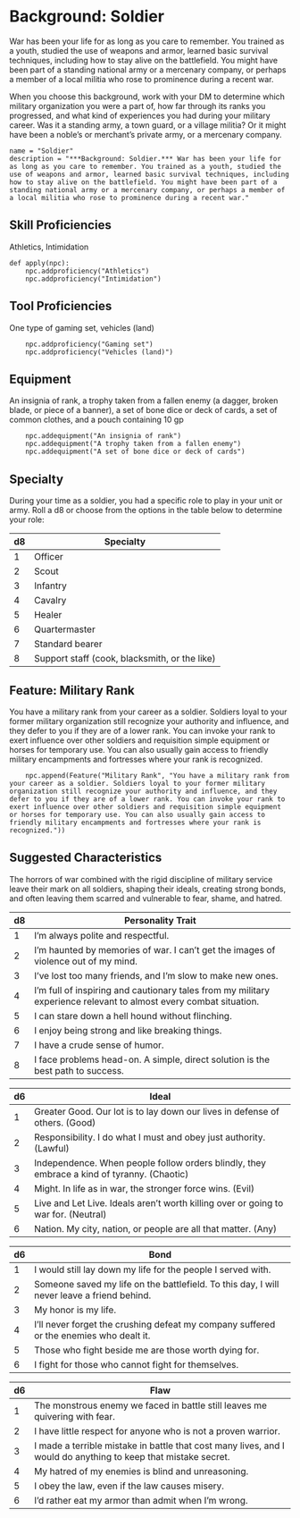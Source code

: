 # Background: Soldier
War has been your life for as long as you care to remember. You trained as a youth, studied the use of weapons and armor, learned basic survival techniques, including how to stay alive on the battlefield. You might have been part of a standing national army or a mercenary company, or perhaps a member of a local militia who rose to prominence during a recent war.

When you choose this background, work with your DM to determine which military organization you were a part of, how far through its ranks you progressed, and what kind of experiences you had during your military career. Was it a standing army, a town guard, or a village militia? Or it might have been a noble’s or merchant’s private army, or a mercenary company.

```
name = "Soldier"
description = "***Background: Soldier.*** War has been your life for as long as you care to remember. You trained as a youth, studied the use of weapons and armor, learned basic survival techniques, including how to stay alive on the battlefield. You might have been part of a standing national army or a mercenary company, or perhaps a member of a local militia who rose to prominence during a recent war."
```

## Skill Proficiencies
Athletics, Intimidation

```
def apply(npc):
    npc.addproficiency("Athletics")
    npc.addproficiency("Intimidation")
```

## Tool Proficiencies
One type of gaming set, vehicles (land)

```
    npc.addproficiency("Gaming set")
    npc.addproficiency("Vehicles (land)")
```

## Equipment
An insignia of rank, a trophy taken from a fallen enemy (a dagger, broken blade, or piece of a banner), a set of bone dice or deck of cards, a set of common clothes, and a pouch containing 10 gp

```
    npc.addequipment("An insignia of rank")
    npc.addequipment("A trophy taken from a fallen enemy")
    npc.addequipment("A set of bone dice or deck of cards")
```

## Specialty
During your time as a soldier, you had a specific role to play in your unit or army. Roll a d8 or choose from the options in the table below to determine your role:

d8|Specialty
--|---------
1|Officer
2|Scout
3|Infantry
4|Cavalry
5|Healer
6|Quartermaster
7|Standard bearer
8|Support staff (cook, blacksmith, or the like)

## Feature: Military Rank
You have a military rank from your career as a soldier. Soldiers loyal to your former military organization still recognize your authority and influence, and they defer to you if they are of a lower rank. You can invoke your rank to exert influence over other soldiers and requisition simple equipment or horses for temporary use. You can also usually gain access to friendly military encampments and fortresses where your rank is recognized.

```
    npc.append(Feature("Military Rank", "You have a military rank from your career as a soldier. Soldiers loyal to your former military organization still recognize your authority and influence, and they defer to you if they are of a lower rank. You can invoke your rank to exert influence over other soldiers and requisition simple equipment or horses for temporary use. You can also usually gain access to friendly military encampments and fortresses where your rank is recognized."))
```

## Suggested Characteristics
The horrors of war combined with the rigid discipline of military service leave their mark on all soldiers, shaping their ideals, creating strong bonds, and often leaving them scarred and vulnerable to fear, shame, and hatred.

d8|Personality Trait
--|-----------------
1|I’m always polite and respectful.
2|I’m haunted by memories of war. I can’t get the images of violence out of my mind.
3|I’ve lost too many friends, and I’m slow to make new ones.
4|I’m full of inspiring and cautionary tales from my military experience relevant to almost every combat situation.
5|I can stare down a hell hound without flinching.
6|I enjoy being strong and like breaking things.
7|I have a crude sense of humor.
8|I face problems head-on. A simple, direct solution is the best path to success.

d6|Ideal
--|-----
1|Greater Good. Our lot is to lay down our lives in defense of others. (Good)
2|Responsibility. I do what I must and obey just authority. (Lawful)
3|Independence. When people follow orders blindly, they embrace a kind of tyranny. (Chaotic)
4|Might. In life as in war, the stronger force wins. (Evil)
5|Live and Let Live. Ideals aren’t worth killing over or going to war for. (Neutral)
6|Nation. My city, nation, or people are all that matter. (Any)

d6|Bond
--|----
1|I would still lay down my life for the people I served with.
2|Someone saved my life on the battlefield. To this day, I will never leave a friend behind.
3|My honor is my life.
4|I’ll never forget the crushing defeat my company suffered or the enemies who dealt it.
5|Those who fight beside me are those worth dying for.
6|I fight for those who cannot fight for themselves.

d6|Flaw
--|----
1|The monstrous enemy we faced in battle still leaves me quivering with fear.
2|I have little respect for anyone who is not a proven warrior.
3|I made a terrible mistake in battle that cost many lives, and I would do anything to keep that mistake secret.
4|My hatred of my enemies is blind and unreasoning.
5|I obey the law, even if the law causes misery.
6|I’d rather eat my armor than admit when I’m wrong.

